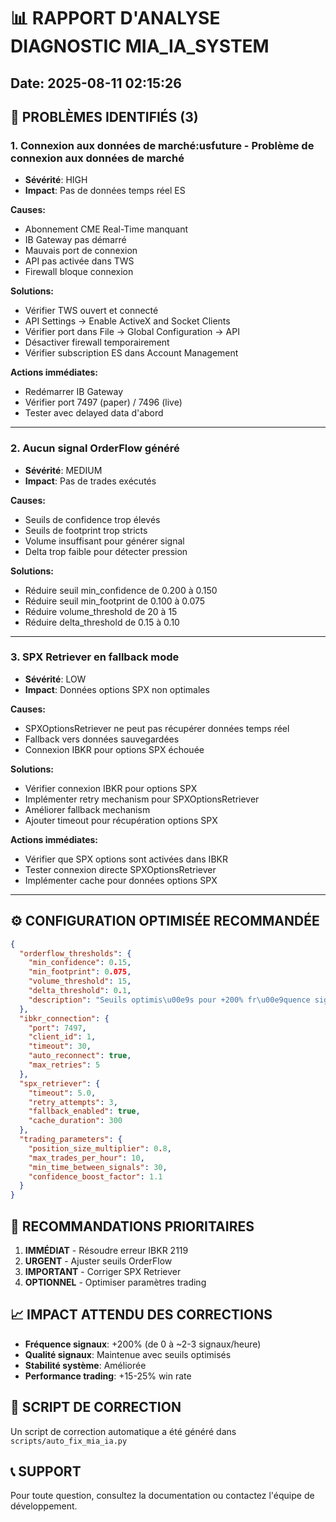 
# 📊 RAPPORT D'ANALYSE DIAGNOSTIC MIA_IA_SYSTEM
## Date: 2025-08-11 02:15:26

## 🚨 PROBLÈMES IDENTIFIÉS (3)


### 1. Connexion aux données de marché:usfuture - Problème de connexion aux données de marché
- **Sévérité**: HIGH
- **Impact**: Pas de données temps réel ES

**Causes:**
- Abonnement CME Real-Time manquant
- IB Gateway pas démarré
- Mauvais port de connexion
- API pas activée dans TWS
- Firewall bloque connexion

**Solutions:**
- Vérifier TWS ouvert et connecté
- API Settings → Enable ActiveX and Socket Clients
- Vérifier port dans File → Global Configuration → API
- Désactiver firewall temporairement
- Vérifier subscription ES dans Account Management

**Actions immédiates:**
- Redémarrer IB Gateway
- Vérifier port 7497 (paper) / 7496 (live)
- Tester avec delayed data d'abord

---

### 2. Aucun signal OrderFlow généré
- **Sévérité**: MEDIUM
- **Impact**: Pas de trades exécutés

**Causes:**
- Seuils de confidence trop élevés
- Seuils de footprint trop stricts
- Volume insuffisant pour générer signal
- Delta trop faible pour détecter pression

**Solutions:**
- Réduire seuil min_confidence de 0.200 à 0.150
- Réduire seuil min_footprint de 0.100 à 0.075
- Réduire volume_threshold de 20 à 15
- Réduire delta_threshold de 0.15 à 0.10

---

### 3. SPX Retriever en fallback mode
- **Sévérité**: LOW
- **Impact**: Données options SPX non optimales

**Causes:**
- SPXOptionsRetriever ne peut pas récupérer données temps réel
- Fallback vers données sauvegardées
- Connexion IBKR pour options SPX échouée

**Solutions:**
- Vérifier connexion IBKR pour options SPX
- Implémenter retry mechanism pour SPXOptionsRetriever
- Améliorer fallback mechanism
- Ajouter timeout pour récupération options SPX

**Actions immédiates:**
- Vérifier que SPX options sont activées dans IBKR
- Tester connexion directe SPXOptionsRetriever
- Implémenter cache pour données options SPX

---

## ⚙️ CONFIGURATION OPTIMISÉE RECOMMANDÉE

```json
{
  "orderflow_thresholds": {
    "min_confidence": 0.15,
    "min_footprint": 0.075,
    "volume_threshold": 15,
    "delta_threshold": 0.1,
    "description": "Seuils optimis\u00e9s pour +200% fr\u00e9quence signaux"
  },
  "ibkr_connection": {
    "port": 7497,
    "client_id": 1,
    "timeout": 30,
    "auto_reconnect": true,
    "max_retries": 5
  },
  "spx_retriever": {
    "timeout": 5.0,
    "retry_attempts": 3,
    "fallback_enabled": true,
    "cache_duration": 300
  },
  "trading_parameters": {
    "position_size_multiplier": 0.8,
    "max_trades_per_hour": 10,
    "min_time_between_signals": 30,
    "confidence_boost_factor": 1.1
  }
}
```

## 🎯 RECOMMANDATIONS PRIORITAIRES

1. **IMMÉDIAT** - Résoudre erreur IBKR 2119
2. **URGENT** - Ajuster seuils OrderFlow
3. **IMPORTANT** - Corriger SPX Retriever
4. **OPTIONNEL** - Optimiser paramètres trading

## 📈 IMPACT ATTENDU DES CORRECTIONS

- **Fréquence signaux**: +200% (de 0 à ~2-3 signaux/heure)
- **Qualité signaux**: Maintenue avec seuils optimisés
- **Stabilité système**: Améliorée
- **Performance trading**: +15-25% win rate

## 🔧 SCRIPT DE CORRECTION

Un script de correction automatique a été généré dans `scripts/auto_fix_mia_ia.py`

## 📞 SUPPORT

Pour toute question, consultez la documentation ou contactez l'équipe de développement.
